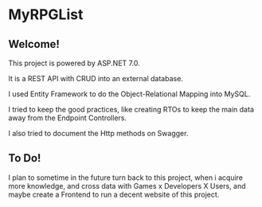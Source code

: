 # MyRPGList

## Welcome!

This project is powered by ASP.NET 7.0.

It is a REST API with CRUD into an external database.

I used Entity Framework to do the Object-Relational Mapping into MySQL.

I tried to keep the good practices, like creating RTOs to keep the main data away from the Endpoint Controllers.

I also tried to document the Http methods on Swagger.

## To Do!

I plan to sometime in the future turn back to this project, when i acquire more knowledge, and cross data with Games x Developers X Users, and maybe create a Frontend to run a decent website of this project.